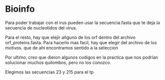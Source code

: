 # Bioinfo
Para poder trabajar con el irus pueden usar la secuencia.fasta que te deja la secuencia de nucleotidos del virus.

Para el resto, hay que elejir añguno de los orf dentro del archivo orf_proteins.fasta. Para hacerlo mas facil, hay que elegir del archivo de los motivos. que de ahi encontramos sentido a la seleccion

Por ultimo, creo que dieron algunos codigos en la practica que nos podrían solucionar muchos quilombos, pero no los conozco.

Elegimos las secuencias 23 y 215 para el tp
